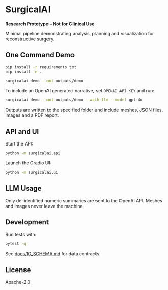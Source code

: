 # SurgicalAI

**Research Prototype – Not for Clinical Use**

Minimal pipeline demonstrating analysis, planning and visualization for reconstructive surgery.

## One Command Demo

```bash
pip install -r requirements.txt
pip install -e .

surgicalai demo --out outputs/demo
```

To include an OpenAI generated narrative, set `OPENAI_API_KEY` and run:

```bash
surgicalai demo --out outputs/demo --with-llm --model gpt-4o
```

Outputs are written to the specified folder and include meshes, JSON files, images and a PDF report.

## API and UI

Start the API:

```bash
python -m surgicalai.api
```

Launch the Gradio UI:

```bash
python -m surgicalai.ui
```

## LLM Usage

Only de-identified numeric summaries are sent to the OpenAI API. Meshes and images never leave the machine.

## Development

Run tests with:

```bash
pytest -q
```

See [docs/IO_SCHEMA.md](docs/IO_SCHEMA.md) for data contracts.

## License

Apache-2.0
